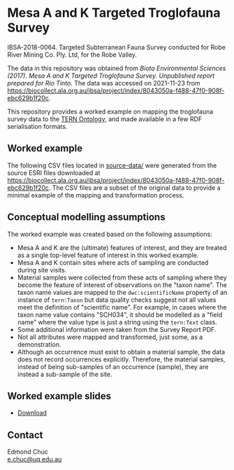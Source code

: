 # Mesa A and K Targeted Troglofauna Survey

IBSA-2018-0064. Targeted Subterranean Fauna Survey conducted for Robe River Mining Co. Ply. Ltd, for the Robe Valley.

The data in this repository was obtained from _Biota Environmental Sciences (2017). Mesa A and K Targeted Troglofauna Survey. Unpublished report prepared for Rio Tinto._ The data was accessed on 2021-11-23 from https://biocollect.ala.org.au/ibsa/project/index/8043050a-f488-47f0-908f-ebc629b1f20c.

This repository provides a worked example on mapping the troglofauna survey data to the [TERN Ontology](https://w3id.org/tern/ontologies/tern/), and made available in a few RDF serialisation formats.

## Worked example

The following CSV files located in [source-data/](source-data/) were generated from the source ESRI files downloaded at https://biocollect.ala.org.au/ibsa/project/index/8043050a-f488-47f0-908f-ebc629b1f20c. The CSV files are a subset of the original data to provide a minimal example of the mapping and transformation process.

## Conceptual modelling assumptions

The worked example was created based on the following assumptions:

- Mesa A and K are the (ultimate) features of interest, and they are treated as a single top-level feature of interest in this worked example.
- Mesa A and K contain sites where acts of sampling are conducted during site visits.
- Material samples were collected from these acts of sampling where they become the feature of interest of observations on the "taxon name". The taxon name values are mapped to the `dwc:scientificName` property of an instance of `tern:Taxon` but data quality checks suggest not all values meet the definition of "scientific name". For example, in cases where the taxon name value contains "SCH034", it should be modelled as a "field name" where the value type is just a string using the `tern:Text` class.
- Some additional information were taken from the Survey Report PDF.
- Not all attributes were mapped and transformed, just some, as a demonstration.
- Although an occurrence must exist to obtain a material sample, the data does not record occurrences explicitly. Therefore, the material samples, instead of being sub-samples of an occurrence (sample), they are instead a sub-sample of the site.

## Worked example slides

- [Download](https://docs.google.com/presentation/d/1PAfLXi-fX0R5n7V6otK2hDjfqpUa2hov/edit?usp=sharing&ouid=108129827562056706312&rtpof=true&sd=true)

## Contact

Edmond Chuc  
e.chuc@uq.edu.au
